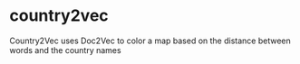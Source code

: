 # country2vec
Country2Vec uses Doc2Vec to color a map based on the distance between words and the country names
